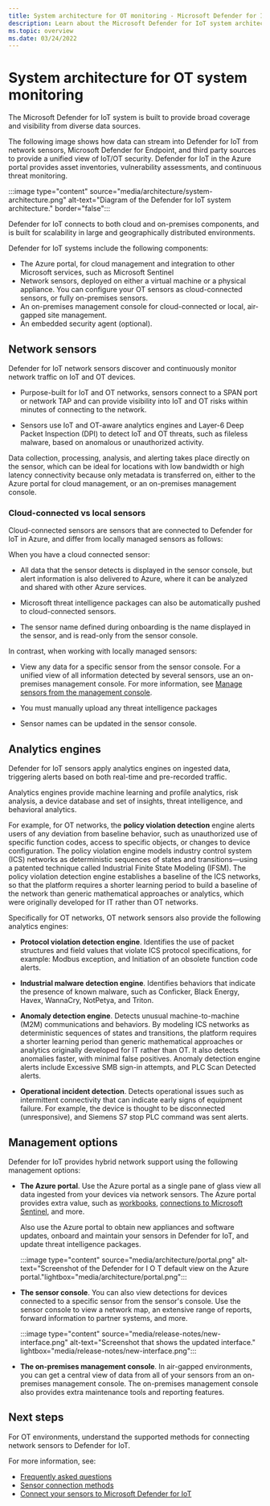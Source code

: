 ```yaml
---
title: System architecture for OT monitoring - Microsoft Defender for IoT
description: Learn about the Microsoft Defender for IoT system architecture and data flow.
ms.topic: overview
ms.date: 03/24/2022
---
```


# System architecture for OT system monitoring

The Microsoft Defender for IoT system is built to provide broad coverage and visibility from diverse data sources.

The following image shows how data can stream into Defender for IoT from network sensors, Microsoft Defender for Endpoint, and third party sources to provide a unified view of IoT/OT security. Defender for IoT in the Azure portal provides asset inventories, vulnerability assessments, and continuous threat monitoring.

:::image type="content" source="media/architecture/system-architecture.png" alt-text="Diagram of the Defender for IoT system architecture." border="false":::

Defender for IoT connects to both cloud and on-premises components, and is built for scalability in large and geographically distributed environments.

Defender for IoT systems include the following components:

- The Azure portal, for cloud management and integration to other Microsoft services, such as Microsoft Sentinel
- Network sensors, deployed on either a virtual machine or a physical appliance. You can configure your OT sensors as cloud-connected sensors, or fully on-premises sensors.
- An on-premises management console for cloud-connected or local, air-gapped site management.
- An embedded security agent (optional).

## Network sensors

Defender for IoT network sensors discover and continuously monitor network traffic on IoT and OT devices.

- Purpose-built for IoT and OT networks, sensors connect to a SPAN port or network TAP and can provide visibility into IoT and OT risks within minutes of connecting to the network.

- Sensors use IoT and OT-aware analytics engines and Layer-6 Deep Packet Inspection (DPI) to detect IoT and OT threats, such as fileless malware, based on anomalous or unauthorized activity.

Data collection, processing, analysis, and alerting takes place directly on the sensor, which can be ideal for locations with low bandwidth or high latency connectivity because only metadata is transferred on, either to the Azure portal for cloud management, or an on-premises management console.

### Cloud-connected vs local sensors

Cloud-connected sensors are sensors that are connected to Defender for IoT in Azure, and differ from locally managed sensors as follows:

When you have a cloud connected sensor:

- All data that the sensor detects is displayed in the sensor console, but alert information is also delivered to Azure, where it can be analyzed and shared with other Azure services.

- Microsoft threat intelligence packages can also be automatically pushed to cloud-connected sensors.

- The sensor name defined during onboarding is the name displayed in the sensor, and is read-only from the sensor console.

In contrast, when working with locally managed sensors:

- View any data for a specific sensor from the sensor console. For a unified view of all information detected by several sensors, use an on-premises management console. For more information, see [Manage sensors from the management console](how-to-manage-sensors-from-the-on-premises-management-console.md).

- You must manually upload any threat intelligence packages

- Sensor names can be updated in the sensor console.

## Analytics engines

Defender for IoT sensors apply analytics engines on ingested data, triggering alerts based on both real-time and pre-recorded traffic.

Analytics engines provide machine learning and profile analytics, risk analysis, a device database and set of insights, threat intelligence, and behavioral analytics.

For example, for OT networks, the **policy violation detection** engine alerts users of any deviation from baseline behavior, such as unauthorized use of specific function codes, access to specific objects, or changes to device configuration. The policy violation engine models industry control system (ICS) networks as deterministic sequences of states and transitions—using a patented technique called Industrial Finite State Modeling (IFSM). The policy violation detection engine establishes a baseline of the ICS networks, so that the platform requires a shorter learning period to build a baseline of the network than generic mathematical approaches or analytics, which were originally developed for IT rather than OT networks.

Specifically for OT networks, OT network sensors also provide the following analytics engines:

- **Protocol violation detection engine**. Identifies the use of packet structures and field values that violate ICS protocol specifications, for example: Modbus exception, and Initiation of an obsolete function code alerts.

- **Industrial malware detection engine**. Identifies behaviors that indicate the presence of known malware, such as Conficker, Black Energy, Havex, WannaCry, NotPetya, and Triton.

- **Anomaly detection engine**. Detects unusual machine-to-machine (M2M) communications and behaviors. By modeling ICS networks as deterministic sequences of states and transitions, the platform requires a shorter learning period than generic mathematical approaches or analytics originally developed for IT rather than OT. It also detects anomalies faster, with minimal false positives. Anomaly detection engine alerts include Excessive SMB sign-in attempts, and PLC Scan Detected alerts.

- **Operational incident detection**. Detects operational issues such as intermittent connectivity that can indicate early signs of equipment failure. For example, the device is thought to be disconnected (unresponsive), and Siemens S7 stop PLC command was sent alerts.

## Management options

Defender for IoT provides hybrid network support using the following management options:

- **The Azure portal**. Use the Azure portal as a single pane of glass view all data ingested from your devices via network sensors. The Azure portal provides extra value, such as [workbooks](workbooks.md), [connections to Microsoft Sentinel](/azure/sentinel/iot-solution?toc=%2Fazure%2Fdefender-for-iot%2Forganizations%2Ftoc.json&bc=%2Fazure%2Fdefender-for-iot%2Fbreadcrumb%2Ftoc.json&tabs=use-out-of-the-box-analytics-rules-recommended), and more.

    Also use the Azure portal to obtain new appliances and software updates, onboard and maintain your sensors in Defender for IoT, and update threat intelligence packages.

    :::image type="content" source="media/architecture/portal.png" alt-text="Screenshot of the Defender for I O T default view on the Azure portal."lightbox="media/architecture/portal.png":::

- **The sensor console**. You can also view detections for devices connected to a specific sensor from the sensor's console. Use the sensor console to view a network map, an extensive range of reports, forward information to partner systems, and more.

    :::image type="content" source="media/release-notes/new-interface.png" alt-text="Screenshot that shows the updated interface." lightbox="media/release-notes/new-interface.png":::

- **The on-premises management console**. In air-gapped environments, you can get a central view of data from all of your sensors from an on-premises management console. The on-premises management console also provides extra maintenance tools and reporting features.

## Next steps

For OT environments, understand the supported methods for connecting network sensors to Defender for IoT.

For more information, see:

- [Frequently asked questions](resources-frequently-asked-questions.md)
- [Sensor connection methods](architecture-connections.md)
- [Connect your sensors to Microsoft Defender for IoT](connect-sensors.md)

